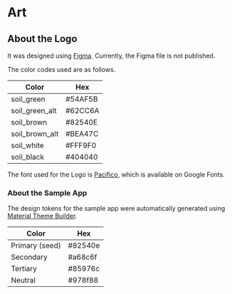 # Art

## About the Logo

It was designed using [Figma](https://www.figma.com/).
Currently, the Figma file is not published.

The color codes used are as follows.

| Color          | Hex     |
|----------------|---------|
| soil_green     | #54AF5B |
| soil_green_alt | #62CC6A |
| soil_brown     | #82540E |
| soil_brown_alt | #BEA47C |
| soil_white     | #FFF9F0 |
| soil_black     | #404040 |


The font used for the Logo is [Pacifico](https://fonts.google.com/specimen/Pacifico?preview.text=Soil), which is available on Google Fonts.


### About the Sample App

The design tokens for the sample app were automatically generated using [Material Theme Builder](https://m3.material.io/theme-builder#/custom).

| Color          | Hex     |
|----------------|---------|
| Primary (seed) | #82540e |
| Secondary      | #a68c6f |
| Tertiary       | #85976c |
| Neutral        | #978f88 |
